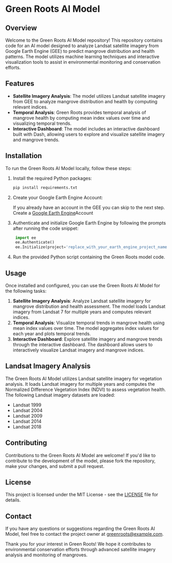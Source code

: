 # Green Roots AI Model

## Overview

Welcome to the Green Roots AI Model repository! This repository contains code for an AI model designed to analyze Landsat satellite imagery from Google Earth Engine (GEE) to predict mangrove distribution and health patterns. The model utilizes machine learning techniques and interactive visualization tools to assist in environmental monitoring and conservation efforts.

## Features

- **Satellite Imagery Analysis**: The model utilizes Landsat satellite imagery from GEE to analyze mangrove distribution and health by computing relevant indices.
- **Temporal Analysis**: Green Roots provides temporal analysis of mangrove health by computing mean index values over time and visualizing temporal trends.
- **Interactive Dashboard**: The model includes an interactive dashboard built with Dash, allowing users to explore and visualize satellite imagery and mangrove trends.

## Installation

To run the Green Roots AI Model locally, follow these steps:

1. Install the required Python packages:

    ```bash
    pip install requirements.txt
    ```

2. Create your Google Earth Engine Account:

   If you already have an account in the GEE you can skip to the next step.
   Create a [Google Earth Engine](https://earthengine.google.com/signup/)Account
   
4. Authenticate and initialize Google Earth Engine by following the prompts after running the code snippet:

   ```python
    import ee
    ee.Authenticate()
    ee.Initialize(project='replace_with_your_earth_engine_project_name')
    ```

6. Run the provided Python script containing the Green Roots model code.

## Usage

Once installed and configured, you can use the Green Roots AI Model for the following tasks:

1. **Satellite Imagery Analysis**: Analyze Landsat satellite imagery for mangrove distribution and health assessment. The model loads Landsat imagery from Landsat 7 for multiple years and computes relevant indices.
2. **Temporal Analysis**: Visualize temporal trends in mangrove health using mean index values over time. The model aggregates index values for each year and plots temporal trends.
3. **Interactive Dashboard**: Explore satellite imagery and mangrove trends through the interactive dashboard. The dashboard allows users to interactively visualize Landsat imagery and mangrove indices.

## Landsat Imagery Analysis

The Green Roots AI Model utilizes Landsat satellite imagery for vegetation analysis. It loads Landsat imagery for multiple years and computes the Normalized Difference Vegetation Index (NDVI) to assess vegetation health. The following Landsat imagery datasets are loaded:

- Landsat 1999
- Landsat 2004
- Landsat 2009
- Landsat 2014
- Landsat 2018


## Contributing

Contributions to the Green Roots AI Model are welcome! If you'd like to contribute to the development of the model, please fork the repository, make your changes, and submit a pull request.

## License

This project is licensed under the MIT License - see the [LICENSE](LICENSE) file for details.

## Contact

If you have any questions or suggestions regarding the Green Roots AI Model, feel free to contact the project owner at [greenroots@example.com](mailto:greenroots@example.com).

Thank you for your interest in Green Roots! We hope it contributes to environmental conservation efforts through advanced satellite imagery analysis and monitoring of mangroves.

